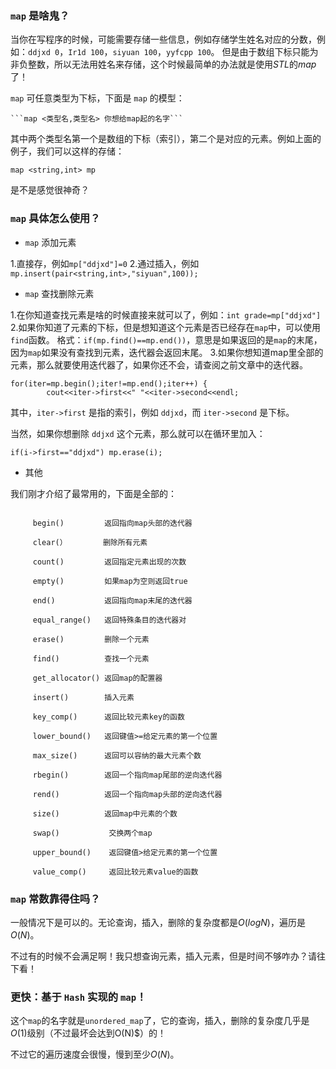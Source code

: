 ### ```map``` 是啥鬼？

当你在写程序的时候，可能需要存储一些信息，例如存储学生姓名对应的分数，例如：```ddjxd 0```，```Ir1d 100```，```siyuan 100```，```yyfcpp 100```。
但是由于数组下标只能为非负整数，所以无法用姓名来存储，这个时候最简单的办法就是使用$STL$的$map$了！

```map``` 可任意类型为下标，下面是 ```map``` 的模型：
```
```map <类型名,类型名> 你想给map起的名字```
```
其中两个类型名第一个是数组的下标（索引），第二个是对应的元素。例如上面的例子，我们可以这样的存储：
```
map <string,int> mp
```
是不是感觉很神奇？

### ```map```  具体怎么使用？

- ```map``` 添加元素

1.直接存，例如```mp["ddjxd"]=0```
2.通过插入，例如```mp.insert(pair<string,int>,"siyuan",100));```

- ```map``` 查找删除元素

1.在你知道查找元素是啥的时候直接来就可以了，例如：```int grade=mp["ddjxd"]```
2.如果你知道了元素的下标，但是想知道这个元素是否已经存在```map```中，可以使用```find```函数。
格式：```if(mp.find()==mp.end())```，意思是如果返回的是```map```的末尾，因为```map```如果没有查找到元素，迭代器会返回末尾。
3.如果你想知道map里全部的元素，那么就要使用迭代器了，如果你还不会，请查阅之前文章中的迭代器。
```
for(iter=mp.begin();iter!=mp.end();iter++) {
        cout<<iter->first<<" "<<iter->second<<endl;
```
其中，```iter->first``` 是指的索引，例如 ```ddjxd```，而 ```iter->second``` 是下标。

当然，如果你想删除 ```ddjxd``` 这个元素，那么就可以在循环里加入：
```
if(i->first=="ddjxd") mp.erase(i);
```

- 其他

我们刚才介绍了最常用的，下面是全部的：

```

     begin()         返回指向map头部的迭代器

     clear(）        删除所有元素

     count()         返回指定元素出现的次数

     empty()         如果map为空则返回true

     end()           返回指向map末尾的迭代器

     equal_range()   返回特殊条目的迭代器对

     erase()         删除一个元素

     find()          查找一个元素

     get_allocator() 返回map的配置器

     insert()        插入元素

     key_comp()      返回比较元素key的函数

     lower_bound()   返回键值>=给定元素的第一个位置

     max_size()      返回可以容纳的最大元素个数

     rbegin()        返回一个指向map尾部的逆向迭代器

     rend()          返回一个指向map头部的逆向迭代器

     size()          返回map中元素的个数

     swap()           交换两个map

     upper_bound()    返回键值>给定元素的第一个位置

     value_comp()     返回比较元素value的函数
```

### ```map``` 常数靠得住吗？

一般情况下是可以的。无论查询，插入，删除的复杂度都是$O(logN)$，遍历是$O(N)$。

不过有的时候不会满足啊！我只想查询元素，插入元素，但是时间不够咋办？请往下看！

### 更快：基于 ```Hash``` 实现的 ```map```！

这个```map```的名字就是```unordered_map```了，它的查询，插入，删除的复杂度几乎是$O(1)$级别（不过最坏会达到O(N)$）的！

不过它的遍历速度会很慢，慢到至少$O(N)$。
